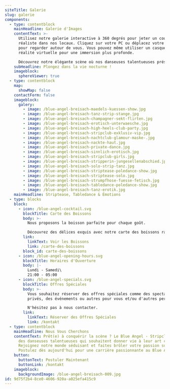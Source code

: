 ```yaml
---
siteTitle: Galerie
slug: galerie
components:
  - type: contentblock
    mainHeadline: Galerie d'Images
    contentText: >-
      Utilisez notre galerie interactive à 360 degrés pour jeter un coup d'œil
      réaliste dans nos locaux. Cliquez sur votre PC ou déplacez votre téléphone
      pour regarder autour de vous. Vous pouvez même utiliser un casque de
      réalité virtuelle pour une immersion plus profonde.

      Découvrez notre élégante scène où nos danseuses talentueuses présentent leurs talents de striptease. Explorez des espaces privés pour des occasions spéciales, des salles climatisées, des zones fumeurs et non-fumeurs, le tout dans un cadre impressionnant.
    subHeadline: Plongez dans la vie nocturne !
    imageblock:
      sphereViewer: true
  - type: contentblock
    map:
      showMap: false
    contactForm: false
    imageblock:
      galery:
        - image: /blue-angel-breisach-maedels-kuessen-show.jpg
        - image: /blue-angel-breisach-tanz-strip-stange.jpg
        - image: /blue-angel-breisach-champagner-sekt-flirten.jpg
        - image: /blue-angel-breisach-erotisch-unterwaesche.jpg
        - image: /blue-angel-breisach-high-heels-club-party.jpg
        - image: /blue-angel-breisach-stripclub-exklusiv-vip.jpg
        - image: /blue-angel-breisach-nachtclub-glamour-maske-.jpg
        - image: /blue-angel-breisach-nackte-haut.jpg
        - image: /blue-angel-breisach-private-dance.jpg
        - image: /blue-angel-breisach-sinnlich-erotisch.jpg
        - image: /blue-angel-breisach-stripclub-girls.jpg
        - image: /blue-angel-breisach-stripperin-jungesellenabschied.jpg
        - image: /blue-angel-breisach-solo-strip-tanz.jpg
        - image: /blue-angel-breisach-striptease-poledance-show.jpg
        - image: /blue-angel-breisach-striptease-solo.jpg
        - image: /blue-angel-breisach-strumpfhose-fuesse-fetisch.jpg
        - image: /blue-angel-breisach-tabledance-poledance-show.jpg
        - image: /blue-angel-breisach-tanz-erotik.jpg
    mainHeadline: Striptease, Tabledance & Émotions
  - type: blocks
    block:
      - icon: /blue-angel-cocktail.svg
        blockTitle: Carte des Boissons
        body: >-
          Nous proposons la boisson parfaite pour chaque goût.

          Découvrez des délices exquis avec notre carte des boissons raffinée au Blue Angel.
        link:
          linkText: Voir les Boissons
          link: /carte-des-boissons
        block_id: carte-des-boissons
      - icon: /blue-angel-opening-hours.svg
        blockTitle: Horaires d'Ouverture
        body: |-
          Lundi - Samedi\
          21:00 - 05:00
      - icon: /blue-angel-specials.svg
        blockTitle: Offres Spéciales
        body: >-
          Vous souhaitez réserver des offres spéciales comme des spectacles
          privés, des événements ou autres pour vous et/ou d'autres personnes ?

          N'hésitez pas à nous contacter.
        link:
          linkText: Réserver des Offres Spéciales
          link: /kontakt
  - type: contentblock
    mainHeadline: Nous Vous Cherchons
    contentText: Prêt(e) à conquérir la scène ? Le Blue Angel - Stripclub recherche
      des danseuses talentueuses qui souhaitent donner vie à leur art chez nous.
      Rejoignez notre monde séduisant et faites brûler votre passion sur scène.
      Postulez dès aujourd'hui pour une carrière passionnante au Blue Angel.
    button:
      buttonText: Postuler Maintenant
      buttonLink: /kontakt
    imageblock:
      backgroundImage: /blue-angel-breisach-009.jpg
id: 9d75f2b4-8ce0-4606-920a-a025efa415c9
---
```

